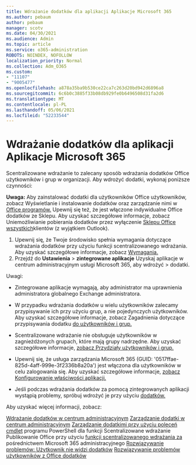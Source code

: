 ```yaml
---
title: Wdrażanie dodatków dla aplikacji Aplikacje Microsoft 365
ms.author: pebaum
author: pebaum
manager: scotv
ms.date: 04/30/2021
ms.audience: Admin
ms.topic: article
ms.service: o365-administration
ROBOTS: NOINDEX, NOFOLLOW
localization_priority: Normal
ms.collection: Adm_O365
ms.custom:
- "11107"
- "9005477"
ms.openlocfilehash: a878a35ba9b530ce22ca7c263d20bd942d6896a8
ms.sourcegitcommit: 6c6b0c3885f33b08db929fe0b6496508d31fa2d6
ms.translationtype: MT
ms.contentlocale: pl-PL
ms.lasthandoff: 05/06/2021
ms.locfileid: "52233544"
---
```

# <a name="deploying-add-ins-for-microsoft-365-apps"></a>Wdrażanie dodatków dla aplikacji Aplikacje Microsoft 365

Scentralizowane wdrażanie to zalecany sposób wdrażania dodatków Office użytkowników i grup w organizacji. Aby wdrożyć dodatki, wykonaj poniższe czynności:

**Uwaga:** Aby zainstalować dodatki dla użytkowników Office użytkowników, zobacz Wyświetlanie i instalowanie dodatków oraz zarządzanie nimi w [Office programów.](https://support.microsoft.com/topic/view-manage-and-install-add-ins-in-office-programs-16278816-1948-4028-91e5-76dca5380f8d) Upewnij się też, że jest włączone indywidualne Office dodatków ze Sklepu. Aby uzyskać szczegółowe informacje, zobacz Uniemożliwianie pobierania dodatków przez wyłączenie [Sklepu Office wszystkich](https://docs.microsoft.com/microsoft-365/admin/manage/manage-addins-in-the-admin-center?view=o365-worldwide#prevent-add-in-downloads-by-turning-off-the-office-store-across-all-clients-except-outlook)klientów (z wyjątkiem Outlook).

1. Upewnij się, że Twoje środowisko spełnia wymagania dotyczące wdrażania dodatków przy użyciu funkcji scentralizowanego wdrażania. Aby uzyskać szczegółowe informacje, zobacz [Wymagania.](https://docs.microsoft.com/microsoft-365/admin/manage/centralized-deployment-of-add-ins?#requirements)
2. Przejdź do **Ustawienia**  >  **zintegrowane aplikacje** Uzyskaj aplikacje w centrum administracyjnym usługi Microsoft 365, aby wdrożyć  >   dodatki. 

Uwagi: 

- Zintegrowane aplikacje wymagają, aby administrator ma uprawnienia administratora globalnego Exchange administratora.

- W przypadku wdrażania dodatków u wielu użytkowników zalecamy przypisywanie ich przy użyciu grup, a nie pojedynczych użytkowników. Aby uzyskać szczegółowe informacje, zobacz Zagadnienia dotyczące przypisywania dodatku [do użytkowników i grup.](https://docs.microsoft.com/microsoft-365/admin/manage/manage-deployment-of-add-ins?view=o365-worldwide#considerations-when-assigning-an-add-in-to-users-and-groups)

- Scentralizowane wdrażanie nie obsługuje użytkowników w zagnieżdżonych grupach, które mają grupy nadrzędne. Aby uzyskać szczegółowe informacje, [zobacz Przydziały użytkowników i grup.](https://docs.microsoft.com/microsoft-365/admin/manage/centralized-deployment-of-add-ins?view=o365-worldwide#user-and-group-assignments)

- Upewnij się, że usługa zarządzania Microsoft 365 (GUID: '0517ffae-825d-4aff-999e-3f2336b8a20a') jest włączona dla użytkowników w celu zalogowania się. Aby uzyskać szczegółowe informacje, [zobacz Konfigurowanie właściwości aplikacji.](https://docs.microsoft.com/azure/active-directory/manage-apps/add-application-portal-configure#configure-app-properties)

- Jeśli podczas wdrażania dodatków za pomocą zintegrowanych aplikacji wystąpią problemy, spróbuj wdrożyć je przy użyciu [dodatków.](https://admin.microsoft.com/AdminPortal/Home?#/Settings/AddIns)

Aby uzyskać więcej informacji, zobacz:

[Wdrażanie dodatków w centrum administracyjnym](https://docs.microsoft.com/microsoft-365/admin/manage/manage-deployment-of-add-ins) 
 [Zarządzanie dodatki w centrum administracyjnym](https://docs.microsoft.com/microsoft-365/admin/manage/manage-addins-in-the-admin-center) 
 [Zarządzanie dodatkimi przy użyciu poleceń cmdlet](https://docs.microsoft.com/microsoft-365/enterprise/use-the-centralized-deployment-powershell-cmdlets-to-manage-add-ins) programu PowerShell dla funkcji Scentralizowane wdrażanie 
 Publikowanie Office przy użyciu [funkcji scentralizowanego wdrażania za](https://docs.microsoft.com/office/dev/add-ins/publish/centralized-deployment#publish-an-office-add-in-via-centralized-deployment) pośrednictwem Microsoft 365 administracyjnego 
 [Rozwiązywanie problemów: Użytkownik nie widzi dodatków](https://docs.microsoft.com/office365/troubleshoot/access-management/user-not-seeing-add-ins) 
 [Rozwiązywanie problemów użytkowników z Office dodatków](https://docs.microsoft.com/office/dev/add-ins/testing/testing-and-troubleshooting)